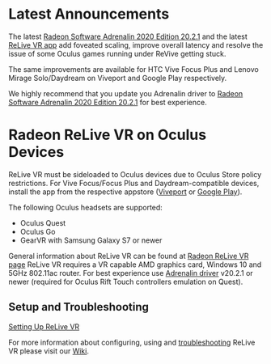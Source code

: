 # Latest Announcements
The latest [Radeon Software Adrenalin 2020 Edition 20.2.1](https://drivers.amd.com/drivers/beta/win10-radeon-software-adrenalin-2020-edition-20.2.1-feb3.exe) and the latest [ReLive VR app](https://github.com/GPUOpen-LibrariesAndSDKs/Radeon-ReLive-VR/blob/master/ReLiveVR-Oculus-1.0.20.apk) add foveated scaling, improve overall latency and resolve the issue of some Oculus games running under ReVive getting stuck.

The same improvements are available for HTC Vive Focus Plus and Lenovo Mirage Solo/Daydream on Viveport and Google Play respectively.

We highly recommend that you update you Adrenalin driver to [Radeon Software Adrenalin 2020 Edition 20.2.1](https://drivers.amd.com/drivers/beta/win10-radeon-software-adrenalin-2020-edition-20.2.1-feb3.exe) for best experience.

# Radeon ReLive VR on Oculus Devices
ReLive VR must be sideloaded to Oculus devices due to Oculus Store policy restrictions. For Vive Focus/Focus Plus and Daydream-compatible devices, install the app from the respective appstore ([Viveport](https://www.viveport.com/mobileapps/a7bf3400-3652-4cc9-b2da-f0263e1c1f9d "Viveport") or [Google Play](https://play.google.com/store/apps/details?id=com.amd.wirelessgvr&hl=en_CA "Google Play")).

The following Oculus headsets are supported:
- Oculus Quest
- Oculus Go
- GearVR with Samsung Galaxy S7 or newer

General information about ReLive VR can be found at [Radeon ReLive VR page](https://www.amd.com/en/technologies/radeon-software-relive-vr "Radeon ReLive VR page")
ReLive VR requires a VR capable AMD graphics card, Windows 10 and 5GHz 802.11ac router. 
For best experience use [Adrenalin driver](https://www.amd.com/en/support "Adrenalin driver") v20.2.1 or newer (required for Oculus Rift Touch controllers emulation on Quest).

## Setup and Troubleshooting
[Setting Up ReLive VR](https://github.com/GPUOpen-LibrariesAndSDKs/Radeon-ReLive-VR/wiki/Setting-up-ReLive-VR)

For more information about configuring, using and [troubleshooting](https://github.com/GPUOpen-LibrariesAndSDKs/Radeon-ReLive-VR/wiki/Troubleshooting) ReLive VR please visit our [Wiki](https://github.com/GPUOpen-LibrariesAndSDKs/Radeon-ReLive-VR/wiki).
